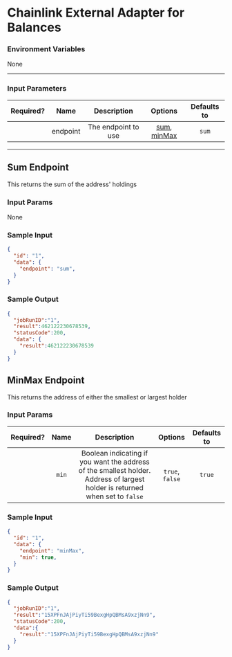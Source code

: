 # Chainlink External Adapter for Balances

### Environment Variables

None

---

### Input Parameters

| Required? |   Name   |     Description     |            Options            | Defaults to |
| :-------: | :------: | :-----------------: | :---------------------------: | :---------: |
|           | endpoint | The endpoint to use | [sum](#Sum-Endpoint), [minMax](#MinMax-Endpoint) |   `sum`   |

---

## Sum Endpoint

This returns the sum of the address' holdings

### Input Params

None

### Sample Input

```json
{
  "id": "1",
  "data": {
    "endpoint": "sum",
  }
}
```

### Sample Output

```json
{
  "jobRunID":"1",
  "result":462122230678539,
  "statusCode":200,
  "data": {
    "result":462122230678539
  }
}
```

## MinMax Endpoint

This returns the address of either the smallest or largest holder

### Input Params

| Required? |      Name       |        Description         | Options | Defaults to |
| :-------: | :-------------: | :------------------------: | :-----: | :---------: |
|           |    `min`        | Boolean indicating if you want the address of the smallest holder. Address of largest holder is returned when set to `false` |  `true`, `false`       |     `true`         |

### Sample Input

```json
{
  "id": "1",
  "data": {
    "endpoint": "minMax",
    "min": true,
  }
}
```

### Sample Output

```json
{
  "jobRunID":"1",
  "result":"15XPFnJAjPiyTi59BexgHpQBMsA9xzjNn9",
  "statusCode":200,
  "data":{
    "result":"15XPFnJAjPiyTi59BexgHpQBMsA9xzjNn9"
  }
}
```
